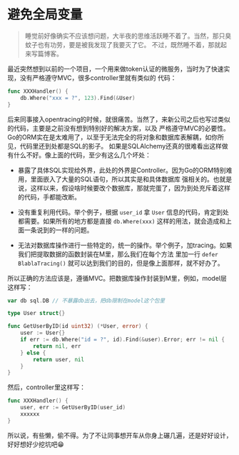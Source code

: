 # 避免全局变量

> 睡觉前好像确实不应该想问题，大半夜的思维活跃睡不着了。当然，那只臭蚊子也有功劳，要是被我发现了我要灭了它。
> 不过，既然睡不着，那就起来写篇博客。

最近突然想到以前的一个项目，一个用来做token认证的微服务，当时为了快速实现，没有严格遵守MVC，很多controller里就有类似的
代码：

```go
func XXXHandler() {
    db.Where("xxx = ?", 123).Find(&User)
}
```

后来同事接入opentracing的时候，就很痛苦。当然了，来新公司之后也写过类似的代码，主要是之前没有想到特别好的解决方案，以及
严格遵守MVC的必要性。Go的ORM实在是太难用了，以至于无法完全的将对象和数据库表解耦，如你所见，代码里还到处都是SQL的影子。
如果是SQLAlchemy还真的很难看出这样做有什么不好。像上面的代码，至少有这么几个坏处：

- 暴露了具体SQL实现给外界，此处的外界是Controller。因为Go的ORM特别难用，里面嵌入了大量的SQL语句，所以其实是和具体数据库
强相关的。也就是说，这样以来，假设啥时候要改个数据库，那就完蛋了，因为到处充斥着这样的代码，手都能改断。

- 没有重复利用代码。举个例子，根据 `user_id` 拿 `User` 信息的代码，肯定到处都需要。如果所有的地方都是直接 `db.Where(xxx)`
这样的用法，就会造成和上面一条说到的一样的问题。

- 无法对数据库操作进行一些特定的，统一的操作。举个例子，加tracing。如果我们把提取数据的函数封装在M里，那么我们在每个方法
里加一行 `defer BlablaTracing()` 就可以达到我们的目的，但是像上面那样，就不好办了。

所以正确的方法应该是，遵循MVC。把数据库操作封装到M里，例如，model层这样写：

```go
var db sql.DB // 不暴露db出去，把db限制在model这个包里

type User struct{}

func GetUserByID(id uint32) (*User, error) {
	user := User{}
	if err := db.Where("id = ?", id).Find(&user).Error; err != nil {
		return nil, err
	} else {
		return user, nil
	}
}
```

然后，controller里这样写：

```go
func XXXHandler() {
    user, err := GetUserByID(user_id)
    xxxxxx
}
```

所以说，有些懒，偷不得。为了不让同事想开车从你身上碾几遍，还是好好设计，好好想好少挖坑吧😁
